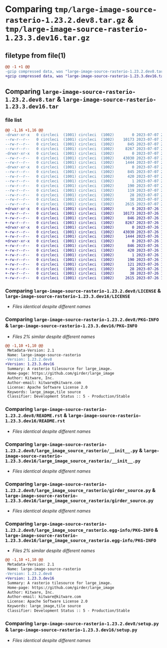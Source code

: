 # Comparing `tmp/large-image-source-rasterio-1.23.2.dev8.tar.gz` & `tmp/large-image-source-rasterio-1.23.3.dev16.tar.gz`

## filetype from file(1)

```diff
@@ -1 +1 @@
-gzip compressed data, was "large-image-source-rasterio-1.23.2.dev8.tar", last modified: Fri Jul  7 21:15:59 2023, max compression
+gzip compressed data, was "large-image-source-rasterio-1.23.3.dev16.tar", last modified: Wed Jul 26 14:30:38 2023, max compression
```

## Comparing `large-image-source-rasterio-1.23.2.dev8.tar` & `large-image-source-rasterio-1.23.3.dev16.tar`

### file list

```diff
@@ -1,16 +1,16 @@
-drwxr-xr-x   0 circleci  (1001) circleci  (1002)        0 2023-07-07 21:15:59.933448 large-image-source-rasterio-1.23.2.dev8/
--rw-r--r--   0 circleci  (1001) circleci  (1002)    10173 2023-07-07 21:15:59.000000 large-image-source-rasterio-1.23.2.dev8/LICENSE
--rw-r--r--   0 circleci  (1001) circleci  (1002)      845 2023-07-07 21:15:59.933448 large-image-source-rasterio-1.23.2.dev8/PKG-INFO
--rw-r--r--   0 circleci  (1001) circleci  (1002)     8267 2023-07-07 21:15:59.000000 large-image-source-rasterio-1.23.2.dev8/README.rst
-drwxr-xr-x   0 circleci  (1001) circleci  (1002)        0 2023-07-07 21:15:59.933448 large-image-source-rasterio-1.23.2.dev8/large_image_source_rasterio/
--rw-r--r--   0 circleci  (1001) circleci  (1002)    43030 2023-07-07 21:14:29.000000 large-image-source-rasterio-1.23.2.dev8/large_image_source_rasterio/__init__.py
--rw-r--r--   0 circleci  (1001) circleci  (1002)     1444 2023-07-07 21:14:29.000000 large-image-source-rasterio-1.23.2.dev8/large_image_source_rasterio/girder_source.py
-drwxr-xr-x   0 circleci  (1001) circleci  (1002)        0 2023-07-07 21:15:59.933448 large-image-source-rasterio-1.23.2.dev8/large_image_source_rasterio.egg-info/
--rw-r--r--   0 circleci  (1001) circleci  (1002)      845 2023-07-07 21:15:59.000000 large-image-source-rasterio-1.23.2.dev8/large_image_source_rasterio.egg-info/PKG-INFO
--rw-r--r--   0 circleci  (1001) circleci  (1002)      420 2023-07-07 21:15:59.000000 large-image-source-rasterio-1.23.2.dev8/large_image_source_rasterio.egg-info/SOURCES.txt
--rw-r--r--   0 circleci  (1001) circleci  (1002)        1 2023-07-07 21:15:59.000000 large-image-source-rasterio-1.23.2.dev8/large_image_source_rasterio.egg-info/dependency_links.txt
--rw-r--r--   0 circleci  (1001) circleci  (1002)      190 2023-07-07 21:15:59.000000 large-image-source-rasterio-1.23.2.dev8/large_image_source_rasterio.egg-info/entry_points.txt
--rw-r--r--   0 circleci  (1001) circleci  (1002)      119 2023-07-07 21:15:59.000000 large-image-source-rasterio-1.23.2.dev8/large_image_source_rasterio.egg-info/requires.txt
--rw-r--r--   0 circleci  (1001) circleci  (1002)       28 2023-07-07 21:15:59.000000 large-image-source-rasterio-1.23.2.dev8/large_image_source_rasterio.egg-info/top_level.txt
--rw-r--r--   0 circleci  (1001) circleci  (1002)       38 2023-07-07 21:15:59.933448 large-image-source-rasterio-1.23.2.dev8/setup.cfg
--rw-r--r--   0 circleci  (1001) circleci  (1002)     2615 2023-07-07 21:14:29.000000 large-image-source-rasterio-1.23.2.dev8/setup.py
+drwxr-xr-x   0 circleci  (1001) circleci  (1002)        0 2023-07-26 14:30:38.987482 large-image-source-rasterio-1.23.3.dev16/
+-rw-r--r--   0 circleci  (1001) circleci  (1002)    10173 2023-07-26 14:30:38.000000 large-image-source-rasterio-1.23.3.dev16/LICENSE
+-rw-r--r--   0 circleci  (1001) circleci  (1002)      846 2023-07-26 14:30:38.987482 large-image-source-rasterio-1.23.3.dev16/PKG-INFO
+-rw-r--r--   0 circleci  (1001) circleci  (1002)     8267 2023-07-26 14:30:38.000000 large-image-source-rasterio-1.23.3.dev16/README.rst
+drwxr-xr-x   0 circleci  (1001) circleci  (1002)        0 2023-07-26 14:30:38.987482 large-image-source-rasterio-1.23.3.dev16/large_image_source_rasterio/
+-rw-r--r--   0 circleci  (1001) circleci  (1002)    43030 2023-07-26 14:29:11.000000 large-image-source-rasterio-1.23.3.dev16/large_image_source_rasterio/__init__.py
+-rw-r--r--   0 circleci  (1001) circleci  (1002)     1444 2023-07-26 14:29:11.000000 large-image-source-rasterio-1.23.3.dev16/large_image_source_rasterio/girder_source.py
+drwxr-xr-x   0 circleci  (1001) circleci  (1002)        0 2023-07-26 14:30:38.987482 large-image-source-rasterio-1.23.3.dev16/large_image_source_rasterio.egg-info/
+-rw-r--r--   0 circleci  (1001) circleci  (1002)      846 2023-07-26 14:30:38.000000 large-image-source-rasterio-1.23.3.dev16/large_image_source_rasterio.egg-info/PKG-INFO
+-rw-r--r--   0 circleci  (1001) circleci  (1002)      420 2023-07-26 14:30:38.000000 large-image-source-rasterio-1.23.3.dev16/large_image_source_rasterio.egg-info/SOURCES.txt
+-rw-r--r--   0 circleci  (1001) circleci  (1002)        1 2023-07-26 14:30:38.000000 large-image-source-rasterio-1.23.3.dev16/large_image_source_rasterio.egg-info/dependency_links.txt
+-rw-r--r--   0 circleci  (1001) circleci  (1002)      190 2023-07-26 14:30:38.000000 large-image-source-rasterio-1.23.3.dev16/large_image_source_rasterio.egg-info/entry_points.txt
+-rw-r--r--   0 circleci  (1001) circleci  (1002)      121 2023-07-26 14:30:38.000000 large-image-source-rasterio-1.23.3.dev16/large_image_source_rasterio.egg-info/requires.txt
+-rw-r--r--   0 circleci  (1001) circleci  (1002)       28 2023-07-26 14:30:38.000000 large-image-source-rasterio-1.23.3.dev16/large_image_source_rasterio.egg-info/top_level.txt
+-rw-r--r--   0 circleci  (1001) circleci  (1002)       38 2023-07-26 14:30:38.987482 large-image-source-rasterio-1.23.3.dev16/setup.cfg
+-rw-r--r--   0 circleci  (1001) circleci  (1002)     2615 2023-07-26 14:29:11.000000 large-image-source-rasterio-1.23.3.dev16/setup.py
```

### Comparing `large-image-source-rasterio-1.23.2.dev8/LICENSE` & `large-image-source-rasterio-1.23.3.dev16/LICENSE`

 * *Files identical despite different names*

### Comparing `large-image-source-rasterio-1.23.2.dev8/PKG-INFO` & `large-image-source-rasterio-1.23.3.dev16/PKG-INFO`

 * *Files 2% similar despite different names*

```diff
@@ -1,10 +1,10 @@
 Metadata-Version: 2.1
 Name: large-image-source-rasterio
-Version: 1.23.2.dev8
+Version: 1.23.3.dev16
 Summary: A rasterio tilesource for large_image.
 Home-page: https://github.com/girder/large_image
 Author: Kitware, Inc.
 Author-email: kitware@kitware.com
 License: Apache Software License 2.0
 Keywords: large_image,tile source
 Classifier: Development Status :: 5 - Production/Stable
```

### Comparing `large-image-source-rasterio-1.23.2.dev8/README.rst` & `large-image-source-rasterio-1.23.3.dev16/README.rst`

 * *Files identical despite different names*

### Comparing `large-image-source-rasterio-1.23.2.dev8/large_image_source_rasterio/__init__.py` & `large-image-source-rasterio-1.23.3.dev16/large_image_source_rasterio/__init__.py`

 * *Files identical despite different names*

### Comparing `large-image-source-rasterio-1.23.2.dev8/large_image_source_rasterio/girder_source.py` & `large-image-source-rasterio-1.23.3.dev16/large_image_source_rasterio/girder_source.py`

 * *Files identical despite different names*

### Comparing `large-image-source-rasterio-1.23.2.dev8/large_image_source_rasterio.egg-info/PKG-INFO` & `large-image-source-rasterio-1.23.3.dev16/large_image_source_rasterio.egg-info/PKG-INFO`

 * *Files 2% similar despite different names*

```diff
@@ -1,10 +1,10 @@
 Metadata-Version: 2.1
 Name: large-image-source-rasterio
-Version: 1.23.2.dev8
+Version: 1.23.3.dev16
 Summary: A rasterio tilesource for large_image.
 Home-page: https://github.com/girder/large_image
 Author: Kitware, Inc.
 Author-email: kitware@kitware.com
 License: Apache Software License 2.0
 Keywords: large_image,tile source
 Classifier: Development Status :: 5 - Production/Stable
```

### Comparing `large-image-source-rasterio-1.23.2.dev8/setup.py` & `large-image-source-rasterio-1.23.3.dev16/setup.py`

 * *Files identical despite different names*

